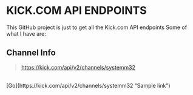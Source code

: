 # KICK.COM API ENDPOINTS
This GitHub project is just to get all the Kick.com API endpoints
Some of what I have are:

## Channel Info
> https://kick.com/api/v2/channels/systemm32
<br/>
[Go](https://kick.com/api/v2/channels/systemm32 "Sample link")
